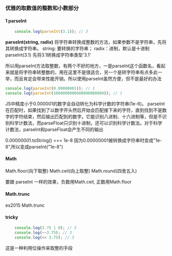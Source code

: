 ### 优雅的取数值的整数和小数部分

#### 1 parseInt
```javascript
    console.log(parseInt(3.1)); // 3
```
**parseInt(string, radix)**
 将字符串转换成整数的方法，如果参数不是字符串，先将其转换成字符串。
 string: 要转换的字符串；
 radix：进制，默认是十进制
 parseInt(3.1) 先将3.1转换成字符串类型'3.1'

 所以用parseInt方法取整数，有两个不好的地方，一是parseInt这个函数名，看起来就是将字符串转整数的，用在这里不是很适合，另一个是转字符串有点多此一举，而且肯定会带来性能开销，所以使用parseInt虽然方便，但不是最好的办法

```javascript
console.log(parseInt(0.00000001)); // 1
console.log(parseInt(1000000000000000000000)); // 1
```

JS中精度小于0.000001的数字会自动转化为科学计数的字符串(1e-6)。
parseInt在匹配时，如果找到了以数字开头然后开始会匹配接下来的字符，直到找到不是数字的字符结束，然后输出匹配到的数字。它能识别八进制、十六进制等，但是不识别科学计数法，而parseFloat只识别十进制，还可以识别科学计数法。对于科学计数法，parseInt和parseFloat会产生不同的输出

0.00000001.toString() === 1e-8
因为0.00000001被转换成字符串时变成"1e-8",所以变成parseInt("1e-8")

#### Math
Math.floor(向下取整) Math.ceil(向上取整) Math.round(四舍五入)

要跟 parseInt 一样的效果，负数用Math.ceil, 正数用Math.floor

 #### Math.trunc
 es2015 Math.trunc
#### tricky
```javascript
    console.log(3.75 | 0); // 3
    console.log(~~3.75); // 3
    console.log(<< 3.75); // 3
```

这是一种利用位操作来取整的手段